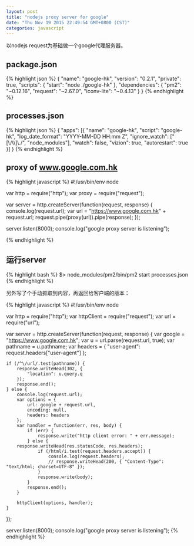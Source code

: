 ```yaml
---
layout: post
title: "nodejs proxy server for google"
date: "Thu Nov 19 2015 22:49:54 GMT+0800 (CST)"
categories: javascript
---
```


以nodejs request为基础做一个google代理服务器。

package.json
-----

{% highlight json %}
{
    "name": "google-hk",
    "version": "0.2.1",
    "private": true,
    "scripts": {
        "start": "node ./google-hk"
    },
    "dependencies": {
        "pm2": "~0.12.16",
        "request": "~2.67.0",
        "iconv-lite": "~0.4.13"
    }
}
{% endhighlight %}

processes.json
-----

{% highlight json %}
{
    "apps": [{
        "name": "google-hk",
        "script": "google-hk",
        "log_date_format": "YYYY-MM-DD HH:mm Z",
        "ignore_watch": ["[\\/\\\\]\\./", "node_modules"],
        "watch": false,
        "vizion": true,
        "autorestart": true
    }]
}
{% endhighlight %}

proxy of www.google.com.hk
-----

{% highlight javascript %}
#!/usr/bin/env node

var http = require("http");
var proxy = require("request");

var server = http.createServer(function(request, response) {
    console.log(request.url);
    var url = "https://www.google.com.hk" + request.url;
    request.pipe(proxy(url)).pipe(response);
});

server.listen(8000);
console.log("google proxy server is listening");

{% endhighlight %}

运行server
-----

{% highlight bash %}
$> node_modules/pm2/bin/pm2 start processes.json
{% endhighlight %}

另外写了个手动抓取到内容，再返回给客户端的版本：

{% highlight javascript %}
#!/usr/bin/env node

var http = require("http");
var httpClient = require("request");
var url = require("url");

var server = http.createServer(function(request, response) {
    var google = "https://www.google.com.hk";
    var u = url.parse(request.url, true);
    var pathname = u.pathname;
    var headers = {
        "user-agent": request.headers["user-agent"]
    };

    if (/^\/url/.test(pathname)) {
        response.writeHead(302, {
            "location": u.query.q
        });
        response.end();
    } else {
        console.log(request.url);
        var options = {
            url: google + request.url,
            encoding: null,
            headers: headers
        };
        var handler = function(err, res, body) {
            if (err) {
                response.write("http client error: " + err.message);
            } else {
		response.writeHead(res.statusCode, res.headers);
                if (/html/i.test(request.headers.accept)) {
                    console.log(request.headers);
                    // response.writeHead(200, { "Content-Type": "text/html; charset=UTF-8" });
                }
                response.write(body);
            }
            response.end();
        }

        httpClient(options, handler);
    }
});

server.listen(8000);
console.log("google proxy server is listening");
{% endhighlight %}
